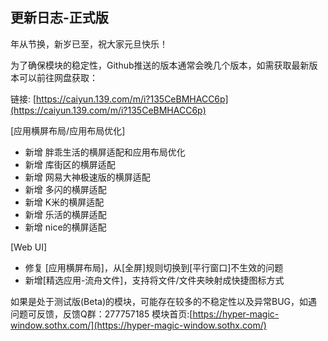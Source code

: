## 更新日志-正式版

年从节换，新岁已至，祝大家元旦快乐！

为了确保模块的稳定性，Github推送的版本通常会晚几个版本，如需获取最新版本可以前往网盘获取：

链接: [https://caiyun.139.com/m/i?135CeBMHACC6p](https://caiyun.139.com/m/i?135CeBMHACC6p)

[应用横屏布局/应用布局优化]

- 新增 胖乖生活的横屏适配和应用布局优化
- 新增 库街区的横屏适配
- 新增 网易大神极速版的横屏适配
- 新增 多闪的横屏适配
- 新增 K米的横屏适配
- 新增 乐活的横屏适配
- 新增 nice的横屏适配

[Web UI]
- 修复 [应用横屏布局]，从[全屏]规则切换到[平行窗口]不生效的问题
- 新增[精选应用-流舟文件]，支持将文件/文件夹映射成快捷图标方式

如果是处于测试版(Beta)的模块，可能存在较多的不稳定性以及异常BUG，如遇问题可反馈，反馈Q群：277757185
模块首页:[https://hyper-magic-window.sothx.com/](https://hyper-magic-window.sothx.com/)